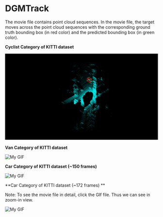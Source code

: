 # DGMTrack

The movie file contains point cloud sequences. In the movie file, the target moves across the point cloud sequences with the corresponding ground truth bounding box (in red color) and the predicted bounding box (in green color).



**Cyclist Category of KITTI dataset**

![My GIF](cyclist_animated.gif)




**Van Category of KITTI dataset**

![My GIF](animation_van148(0).gif)



**Car Category of KITTI dataset (~150 frames)**

![My GIF](animated_car150.gif)



**Car Category of KITTI dataset (~172 frames) **

Note: To see the movie file in detail, click the GIf file. Thus we can see in zoom-in view.

![My GIF](caranimation_172.gif)
